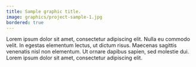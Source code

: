 ```yaml
---
title: Sample graphic title.
image: graphics/project-sample-1.jpg
bordered: true
---
```


Lorem ipsum dolor sit amet, consectetur adipiscing elit. Nulla eu commodo velit. In egestas elementum lectus, ut dictum risus. Maecenas sagittis venenatis nisl non elementum. Ut ornare dapibus sapien, sed molestie dui. Lorem ipsum dolor sit amet, consectetur adipiscing elit.
